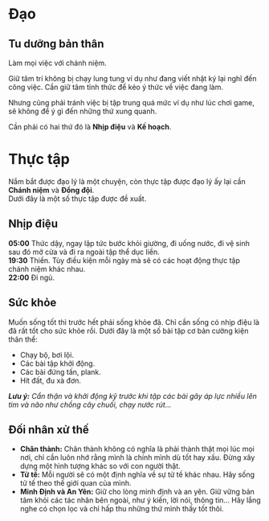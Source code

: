 # Đạo
## Tu dưỡng bản thân
Làm mọi việc với chánh niệm.

Giữ tâm trí không bị chạy lung tung ví dụ như đang viết nhật ký lại nghĩ đến công việc. Cần giữ tâm tỉnh thức để kéo ý thức về việc đang làm.

Nhưng cũng phải tránh việc bị tập trung quá mức ví dụ như lúc chơi game, sẽ không để ý gì đến những thứ xung quanh.

Cần phải có hai thứ đó là **Nhịp điệu** và **Kế hoạch**.


# Thực tập
Nắm bắt được đạo lý là một chuyện, còn thực tập được đạo lý ấy lại cần **Chánh niệm** và **Đồng đội**.  
Dưới đây là một số thực tập được đề xuất.  

## Nhịp điệu
**05:00** Thức dậy, ngay lập tức bước khỏi giường, đi uống nước, đi vệ sinh sau đó mở cửa và đi ra ngoài tập thể dục liền.  
**19:30** Thiền. Tùy điều kiện mỗi ngày mà sẽ có các hoạt động thực tập chánh niệm khác nhau.  
**22:00** Đi ngủ.  

## Sức khỏe
Muốn sống tốt thì trước hết phải sống khỏe đã. Chỉ cần sống có nhịp điệu là đã rất tốt cho sức khỏe rồi. Dưới đây là một số bài tập cơ bản cường kiện thân thể:
- Chạy bộ, bơi lội.
- Các bài tập khởi động.
- Các bài đứng tấn, plank.
- Hít đất, đu xà đơn.

***Lưu ý:** Cẩn thận và khởi động kỹ trước khi tập các bài gây áp lực nhiều lên tim và não như chồng cây chuối, chạy nước rút...*

## Đối nhân xử thế
- **Chân thành:** Chân thành không có nghĩa là phải thành thật mọi lúc mọi nơi, chỉ cần luôn nhớ rằng mình là chính mình dù tốt hay xấu. Đừng xây dựng một hình tượng khác so với con người thật.
- **Tử tế:** Mỗi người sẽ có một định nghĩa về sự tử tế khác nhau. Hãy sống tử tế theo thế giới quan của mình.
- **Minh Định và An Yên:** Giữ cho lòng minh định và an yên. Giữ vững bản tâm khỏi các tác nhân bên ngoài, như ý kiến, lời nói, thông tin... Hãy lắng nghe có chọn lọc và chỉ hấp thu những thứ mình thấy tốt thôi.